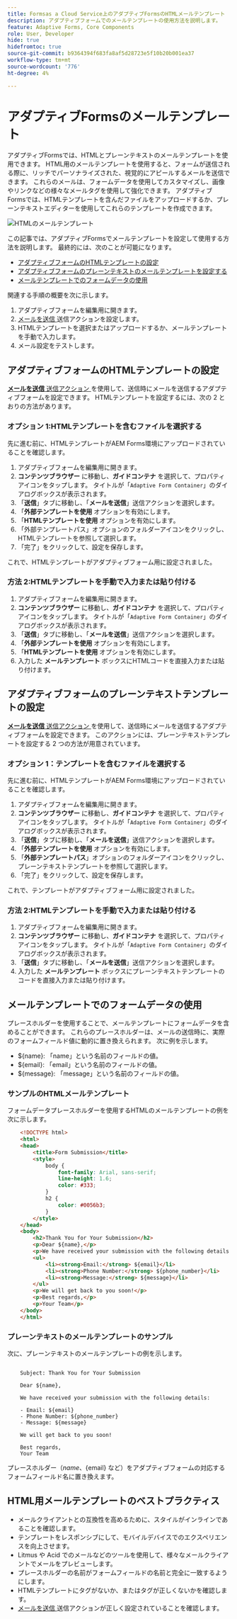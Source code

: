 ```yaml
---
title: Formsas a Cloud Service上のアダプティブFormsのHTMLメールテンプレート
description: アダプティブフォームでのメールテンプレートの使用方法を説明します。
feature: Adaptive Forms, Core Components
role: User, Developer
hide: true
hidefromtoc: true
source-git-commit: b9364394f683fa8af5d28723e5f10b20b001ea37
workflow-type: tm+mt
source-wordcount: '776'
ht-degree: 4%

---
```


# アダプティブFormsのメールテンプレート

アダプティブFormsでは、HTMLとプレーンテキストのメールテンプレートを使用できます。 HTML用のメールテンプレートを使用すると、フォームが送信される際に、リッチでパーソナライズされた、視覚的にアピールするメールを送信できます。 これらのメールは、フォームデータを使用してカスタマイズし、画像やリンクなどの様々なメールタグを使用して強化できます。 アダプティブFormsでは、HTMLテンプレートを含んだファイルをアップロードするか、プレーンテキストエディターを使用してこれらのテンプレートを作成できます。

![HTMLのメールテンプレート ](/help/forms/assets/html-email.png)

この記事では、アダプティブFormsでメールテンプレートを設定して使用する方法を説明します。 最終的には、次のことが可能になります。

* [アダプティブフォームのHTMLテンプレートの設定](#configure-an-html-template-for-an-adaptive-form)
* [アダプティブフォームのプレーンテキストのメールテンプレートを設定する](#configure-a-plain-text-template-for-an-adaptive-form)
* [メールテンプレートでのフォームデータの使用](#use-form-data-in-your-email-templates)


関連する手順の概要を次に示します。

1. アダプティブフォームを編集用に開きます。
1. [ メールを送信 ](/help/forms/configure-submit-action-send-email.md) 送信アクションを設定します。
1. HTMLテンプレートを選択またはアップロードするか、メールテンプレートを手動で入力します。
1. メール設定をテストします。

## アダプティブフォームのHTMLテンプレートの設定

[**メールを送信** 送信アクション ](/help/forms/configure-submit-action-send-email.md) を使用して、送信時にメールを送信するアダプティブフォームを設定できます。 HTMLテンプレートを設定するには、次の 2 とおりの方法があります。

### オプション 1:HTMLテンプレートを含むファイルを選択する

先に進む前に、HTMLテンプレートがAEM Forms環境にアップロードされていることを確認します。

1. アダプティブフォームを編集用に開きます。
1. **コンテンツブラウザー** に移動し、**ガイドコンテナ** を選択して、プロパティアイコンをタップします。 タイトルが「`Adaptive Form Container`」のダイアログボックスが表示されます。
1. 「**送信**」タブに移動し、「**メールを送信**」送信アクションを選択します。
1. 「**外部テンプレートを使用** オプションを有効にします。
1. 「**HTMLテンプレートを使用** オプションを有効にします。
1. 「外部テンプレートパス」オプションのフォルダーアイコンをクリックし、HTMLテンプレートを参照して選択します。
1. 「完了」をクリックして、設定を保存します。

これで、HTMLテンプレートがアダプティブフォーム用に設定されました。

### 方法 2:HTMLテンプレートを手動で入力または貼り付ける

1. アダプティブフォームを編集用に開きます。
1. **コンテンツブラウザー** に移動し、**ガイドコンテナ** を選択して、プロパティアイコンをタップします。 タイトルが「`Adaptive Form Container`」のダイアログボックスが表示されます。
1. 「**送信**」タブに移動し、「**メールを送信**」送信アクションを選択します。
1. 「**外部テンプレートを使用** オプションを有効にします。
1. 「**HTMLテンプレートを使用** オプションを有効にします。
1. 入力した **メールテンプレート** ボックスにHTMLコードを直接入力または貼り付けます。


## アダプティブフォームのプレーンテキストテンプレートの設定

[**メールを送信** 送信アクション ](/help/forms/configure-submit-action-send-email.md) を使用して、送信時にメールを送信するアダプティブフォームを設定できます。 このアクションには、プレーンテキストテンプレートを設定する 2 つの方法が用意されています。

### オプション 1：テンプレートを含むファイルを選択する

先に進む前に、HTMLテンプレートがAEM Forms環境にアップロードされていることを確認します。

1. アダプティブフォームを編集用に開きます。
1. **コンテンツブラウザー** に移動し、**ガイドコンテナ** を選択して、プロパティアイコンをタップします。 タイトルが「`Adaptive Form Container`」のダイアログボックスが表示されます。
1. 「**送信**」タブに移動し、「**メールを送信**」送信アクションを選択します。
1. 「**外部テンプレートを使用** オプションを有効にします。
1. 「**外部テンプレートパス**」オプションのフォルダーアイコンをクリックし、プレーンテキストテンプレートを参照して選択します。
1. 「完了」をクリックして、設定を保存します。

これで、テンプレートがアダプティブフォーム用に設定されました。

### 方法 2:HTMLテンプレートを手動で入力または貼り付ける

1. アダプティブフォームを編集用に開きます。
1. **コンテンツブラウザー** に移動し、**ガイドコンテナ** を選択して、プロパティアイコンをタップします。 タイトルが「`Adaptive Form Container`」のダイアログボックスが表示されます。
1. 「**送信**」タブに移動し、「**メールを送信**」送信アクションを選択します。
1. 入力した **メールテンプレート** ボックスにプレーンテキストテンプレートのコードを直接入力または貼り付けます。

## メールテンプレートでのフォームデータの使用

プレースホルダーを使用することで、メールテンプレートにフォームデータを含めることができます。 これらのプレースホルダーは、メールの送信時に、実際のフォームフィールド値に動的に置き換えられます。 次に例を示します。

* ${name}: 「name」という名前のフィールドの値。
* ${email}: 「email」という名前のフィールドの値。
* ${message}: 「message」という名前のフィールドの値。

### サンプルのHTMLメールテンプレート

フォームデータプレースホルダーを使用するHTMLのメールテンプレートの例を次に示します。

```HTML
    <!DOCTYPE html>
    <html>
    <head>
        <title>Form Submission</title>
        <style>
            body {
                font-family: Arial, sans-serif;
                line-height: 1.6;
                color: #333;
            }
            h2 {
                color: #0056b3;
            }
        </style>
    </head>
    <body>
        <h2>Thank You for Your Submission</h2>
        <p>Dear ${name},</p>
        <p>We have received your submission with the following details:</p>
        <ul>
            <li><strong>Email:</strong> ${email}</li>
            <li><strong>Phone Number:</strong> ${phone_number}</li>
            <li><strong>Message:</strong> ${message}</li>
        </ul>
        <p>We will get back to you soon!</p>
        <p>Best regards,</p>
        <p>Your Team</p>
    </body>
    </html>
```

### プレーンテキストのメールテンプレートのサンプル

次に、プレーンテキストのメールテンプレートの例を示します。

```TXT
    
    Subject: Thank You for Your Submission
    
    Dear ${name},
    
    We have received your submission with the following details:
    
    - Email: ${email}
    - Phone Number: ${phone_number}
    - Message: ${message}
    
    We will get back to you soon!
    
    Best regards,
    Your Team
```

プレースホルダー（${name}、${email} など）をアダプティブフォームの対応するフォームフィールド名に置き換えます。

## HTML用メールテンプレートのベストプラクティス

* メールクライアントとの互換性を高めるために、スタイルがインラインであることを確認します。
* テンプレートをレスポンシブにして、モバイルデバイスでのエクスペリエンスを向上させます。
* Litmus や Acid でのメールなどのツールを使用して、様々なメールクライアントでメールをプレビューします。
* プレースホルダーの名前がフォームフィールドの名前と完全に一致するようにします。
* HTMLテンプレートにタグがないか、またはタグが正しくないかを確認します。
* [ メールを送信 ](/help/forms/configure-submit-action-send-email.md) 送信アクションが正しく設定されていることを確認します。
